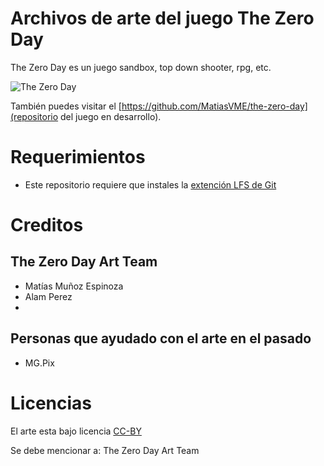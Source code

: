 # Archivos de arte del juego The Zero Day

The Zero Day es un juego sandbox, top down shooter, rpg, etc.

![The Zero Day](https://i.imgur.com/8n4OCAe.png)

También puedes visitar el [https://github.com/MatiasVME/the-zero-day](repositorio del juego en desarrollo).

# Requerimientos

+ Este repositorio requiere que instales la [extención LFS de Git](https://git-lfs.github.com/) 

# Creditos

## The Zero Day Art Team

- Matías Muñoz Espinoza
- Alam Perez
- 

## Personas que ayudado con el arte en el pasado

- MG.Pix

# Licencias

El arte esta bajo licencia [CC-BY](https://creativecommons.org/licenses/by/4.0/)

Se debe mencionar a:
The Zero Day Art Team

